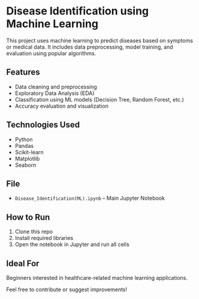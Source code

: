 #  Disease Identification using Machine Learning

This project uses machine learning to predict diseases based on symptoms or medical data. It includes data preprocessing, model training, and evaluation using popular algorithms.

##  Features
- Data cleaning and preprocessing
- Exploratory Data Analysis (EDA)
- Classification using ML models (Decision Tree, Random Forest, etc.)
- Accuracy evaluation and visualization

##  Technologies Used
- Python
- Pandas
- Scikit-learn
- Matplotlib
- Seaborn

##  File
- `Disease_Identification(ML).ipynb` – Main Jupyter Notebook

##  How to Run
1. Clone this repo
2. Install required libraries
3. Open the notebook in Jupyter and run all cells

##  Ideal For
Beginners interested in healthcare-related machine learning applications.

Feel free to contribute or suggest improvements!
